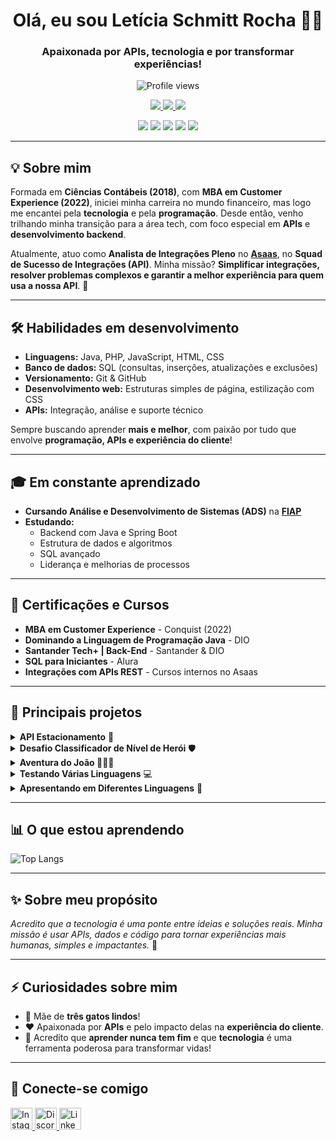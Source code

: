 <h1 align="center">Olá, eu sou Letícia Schmitt Rocha 👩‍💻</h1>
<h3 align="center">Apaixonada por APIs, tecnologia e por transformar experiências!</h3>

<p align="center">
  <img src="https://komarev.com/ghpvc/?username=leticiaschmitt&color=ff0000" alt="Profile views" />
</p>

<p align="center">
  <a href="https://www.linkedin.com/in/leticiarochas/">
    <img src="https://img.shields.io/badge/LinkedIn-0077B5?style=for-the-badge&logo=linkedin&logoColor=white" />
  </a>
  <a href="https://github.com/leticiaschmitt">
    <img src="https://img.shields.io/badge/GitHub-181717?style=for-the-badge&logo=github&logoColor=white" />
  </a>
  <a href="https://www.instagram.com/leh_schmitt/">
    <img src="https://img.shields.io/badge/Instagram-E4405F?style=for-the-badge&logo=instagram&logoColor=white" />
  </a>
</p>

<p align="center">
  <img src="https://img.shields.io/badge/Java-ED8B00?style=for-the-badge&logo=java&logoColor=white" />
  <img src="https://img.shields.io/badge/Spring_Boot-6DB33F?style=for-the-badge&logo=spring-boot&logoColor=white" />
  <img src="https://img.shields.io/badge/PostgreSQL-4169E1?style=for-the-badge&logo=postgresql&logoColor=white" />
  <img src="https://img.shields.io/badge/Git-F05032?style=for-the-badge&logo=git&logoColor=white" />
  <img src="https://img.shields.io/badge/APIs-FF4500?style=for-the-badge" />
</p>

---

## 💡 Sobre mim

Formada em **Ciências Contábeis (2018)**, com **MBA em Customer Experience (2022)**, iniciei minha carreira no mundo financeiro, mas logo me encantei pela **tecnologia** e pela **programação**. Desde então, venho trilhando minha transição para a área tech, com foco especial em **APIs** e **desenvolvimento backend**.

Atualmente, atuo como **Analista de Integrações Pleno** no **[Asaas](https://www.asaas.com/)**, no **Squad de Sucesso de Integrações (API)**. Minha missão? **Simplificar integrações, resolver problemas complexos e garantir a melhor experiência para quem usa a nossa API**. 🚀

---

## 🛠️ Habilidades em desenvolvimento

- **Linguagens:** Java, PHP, JavaScript, HTML, CSS  
- **Banco de dados:** SQL (consultas, inserções, atualizações e exclusões)  
- **Versionamento:** Git & GitHub  
- **Desenvolvimento web:** Estruturas simples de página, estilização com CSS  
- **APIs:** Integração, análise e suporte técnico

Sempre buscando aprender **mais e melhor**, com paixão por tudo que envolve **programação, APIs e experiência do cliente**!

---

## 🎓 Em constante aprendizado

- **Cursando Análise e Desenvolvimento de Sistemas (ADS)** na **[FIAP](https://www.fiap.com.br/)**  
- **Estudando:**  
  - Backend com Java e Spring Boot  
  - Estrutura de dados e algoritmos  
  - SQL avançado  
  - Liderança e melhorias de processos  

---

## 📜 Certificações e Cursos

- **MBA em Customer Experience** - Conquist (2022)
- **Dominando a Linguagem de Programação Java** - DIO
- **Santander Tech+ | Back-End** - Santander & DIO
- **SQL para Iniciantes** - Alura
- **Integrações com APIs REST** - Cursos internos no Asaas

---

## 🚀 Principais projetos

<details>
  <summary><strong>API Estacionamento</strong> 🚗</summary>
  <p>
    API completa para gerenciamento de um estacionamento, com **Spring Boot**, **Spring Security** e **PostgreSQL**.  
    <a href="https://github.com/leticiaschmitt/API-Estacionamento">🔗 Ver projeto</a>
  </p>
</details>

<details>
  <summary><strong>Desafio Classificador de Nível de Herói</strong> 🛡️</summary>
  <p>
    Projeto em **Java** para classificar níveis de heróis com base na quantidade de XP.  
    <a href="https://github.com/leticiaschmitt/desafio-classificador-de-nivel-de-heroi">🔗 Ver projeto</a>
  </p>
</details>

<details>
  <summary><strong>Aventura do João 🌳🧙‍♂️</strong></summary>
  <p>
    História interativa em **JavaScript**, **Java** e **C#**, com decisões que mudam o rumo da história!  
    <a href="https://github.com/leticiaschmitt/Estruturas-condicionais">🔗 Ver projeto</a>
  </p>
</details>

<details>
  <summary><strong>Testando Várias Linguagens</strong> 💻</summary>
  <p>
    Entrada e saída de dados, condicionais e interações em **Java**, **JavaScript**, **C#** e **PHP**.  
    <a href="https://github.com/leticiaschmitt/Testando-varias-linguagens">🔗 Ver projeto</a>
  </p>
</details>

<details>
  <summary><strong>Apresentando em Diferentes Linguagens</strong> 📣</summary>
  <p>
    Pequeno programa que coleta e valida dados do usuário, explorando **JavaScript**, **PHP** e **C#**.  
    <a href="https://github.com/leticiaschmitt/Apresentando">🔗 Ver projeto</a>
  </p>
</details>

---

## 📊 O que estou aprendendo

![Top Langs](https://github-readme-stats.vercel.app/api/top-langs/?username=leticiaschmitt&layout=compact&bg_color=000&border_color=ff0000&title_color=E94D5F&text_color=FFF)

---

## ✨ Sobre meu propósito

*Acredito que a tecnologia é uma ponte entre ideias e soluções reais. Minha missão é usar APIs, dados e código para tornar experiências mais humanas, simples e impactantes.* 🚀

---

## ⚡ Curiosidades sobre mim

- 🐾 Mãe de **três gatos lindos**!  
- ❤️ Apaixonada por **APIs** e pelo impacto delas na **experiência do cliente**.  
- 🌱 Acredito que **aprender nunca tem fim** e que **tecnologia** é uma ferramenta poderosa para transformar vidas!

---

## 🤝 Conecte-se comigo

<p align="left">
  <a href="https://www.instagram.com/leh_schmitt/" target="_blank">
    <img src="https://img.shields.io/static/v1?message=Instagram&logo=instagram&label=&color=E4405F&logoColor=white&labelColor=&style=for-the-badge" height="35" alt="Instagram" />
  </a>
  <a href="https://discord.com/channels/@leticiarocha_" target="_blank">
    <img src="https://img.shields.io/static/v1?message=Discord&logo=discord&label=&color=7289DA&logoColor=white&labelColor=&style=for-the-badge" height="35" alt="Discord" />
  </a>
  <a href="https://www.linkedin.com/in/leticiarochas/" target="_blank">
    <img src="https://img.shields.io/static/v1?message=LinkedIn&logo=linkedin&label=&color=0077B5&logoColor=white&labelColor=&style=for-the-badge" height="35" alt="LinkedIn" />
  </a>
</p>
